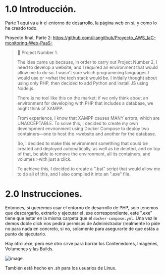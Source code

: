 # 1.0 Introducción.
Parte 1
aqui va a ir el entorno de desarrollo, la página web en si, y como lo he creado todo.

Proyecto final, Parte 2: https://github.com/iliangithub/Proyecto_AWS_IaC-monitoring-Web-PaaS-

> 🔴 Project Number 1.
>
>The idea came up because, in order to carry out Project Number 2, I need to develop a website, and I required an environment that would allow me to do so. I wasn't sure which programming languages I would use or >what the tech stack would be. I initially thought about using only PHP, then decided to add Python and install JS using Node.js.
>
>There is no tool like this on the market; if we only think about an environment for developing with PHP that includes a database, we might think of XAMPP.
>
>From experience, I know that XAMPP causes MANY errors, which are UNACCEPTABLE. To solve this, I decided to create my own development environment using Docker Compose to deploy two containers—one to host the >website and another for the database.
>
>So, I decided to make this environment something that could be created and deployed automatically, as well as be deleted, and on top of that, be able to remove the environment, all its containers, and volumes >with just a click.
>
>To achieve this, I decided to create a ".bat" script that would allow me to do all of this, and I also compiled it into an ".exe" file.
>

>
# 2.0 Instrucciones.

Entonces, si queremos usar el entorno de desarrollo de PHP, solo tenemos que descargarlo, extrarlo y ejecutar el .exe correspondiente, este ".exe" tiene que estar en la misma carpeta que el `docker-compose.yml`.
Una vez le demos doble click nos pedirá permisos de Administrador (realmente lo pide no para nada en concreto, si no, solamente para asegurarte de que estás a punto de ejecutarlo.

Hay otro .exe, pero ese otro sirve para borrar los Contenedores, Imagenes, Volumenes y las Builds.

![image](https://github.com/user-attachments/assets/4eb90bb1-2373-4401-ab31-16ef9a3a7fec)

También está hecho en .sh para los usuarios de Linux.

